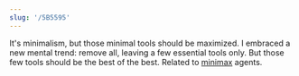 ```yaml
---
slug: '/5B5595'
---
```


It's minimalism, but those minimal tools should be maximized.
I embraced a new mental trend: remove all, leaving a few essential tools only.
But those few tools should be the best of the best.
Related to [minimax](https://en.wikipedia.org/wiki/Minimax) agents.
